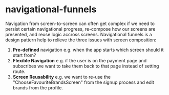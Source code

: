 # navigational-funnels
Navigation from screen-to-screen can often get complex if we need to persist certain navigational progress, re-compose how our screens are presented, and reuse logic accross screens. Navigational funnels is a design pattern help to relieve the three issues with screen composition:

1. **Pre-defined** navigation e.g. when the app starts which screen should it start from?
2. **Flexible Navigation** e.g. if the user is on the payment page and subscribes we want to take them back to that page instead of setting route.
3. **Screen Reusability** e.g. we want to re-use the "ChooseFavouriteBrandsScreen" from the signup process and edit brands from the profile.
